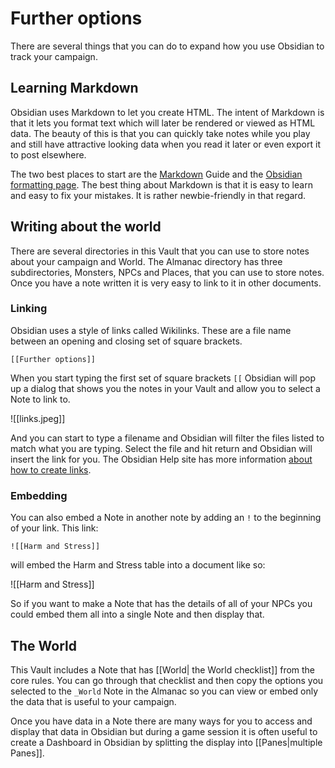 # Further options
There are several things that you can do to expand how you use Obsidian to track your campaign. 

## Learning Markdown
Obsidian uses Markdown to let you create HTML. The intent of Markdown is that it lets you format text which will later be rendered or viewed as HTML data. The beauty of this is that you can quickly take notes while you play and still have attractive looking data when you read it later or even export it to post elsewhere.

The two best places to start are the [Markdown](https://www.markdownguide.org) Guide and the [Obsidian formatting page](https://help.obsidian.md/How+to/Format+your+notes). The best thing about Markdown is that it is easy to learn and easy to fix your mistakes. It is rather newbie-friendly in that regard.

## Writing about the world
There are several directories in this Vault that you can use to store notes about your campaign and World. The Almanac directory has three subdirectories, Monsters, NPCs and Places, that you can use to store notes. Once you have a note written it is very easy to link to it in other documents.

### Linking
Obsidian uses a style of links called Wikilinks. These are a file name between an opening and closing set of square brackets.

`[[Further options]]`

When you start typing the first set of square brackets `[[` Obsidian will pop up a dialog that shows you the notes in your Vault and allow you to select a Note to link to. 

![[links.jpeg]]

And you can start to type a filename and Obsidian will filter the files listed to match what you are typing. Select the file and hit return and Obsidian will insert the link for you. The Obsidian Help site has more information [about how to create links](https://help.obsidian.md/How+to/Internal+link). 

### Embedding
You can also embed a Note in another note by adding an  `!` to the beginning of your link.  This link:

`![[Harm and Stress]]`

will embed the Harm and Stress table into a document like so:

![[Harm and Stress]]

So if you want to make a Note that has the details of all of your NPCs you could embed them all into a single Note and then display that. 

## The World
This Vault includes a Note that has [[World| the World checklist]] from the core rules. You can go through that checklist and then copy the options you selected to the `_World` Note in the Almanac so you can view or embed only the data that is useful to your campaign. 

Once you have data in a Note there are many ways for you to access and display that data in Obsidian but during a game session it is often useful to create a Dashboard in Obsidian by splitting the display into [[Panes|multiple Panes]]. 